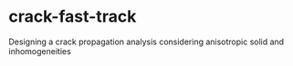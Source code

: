 # crack-fast-track
Designing a crack propagation analysis considering anisotropic solid and inhomogeneities
